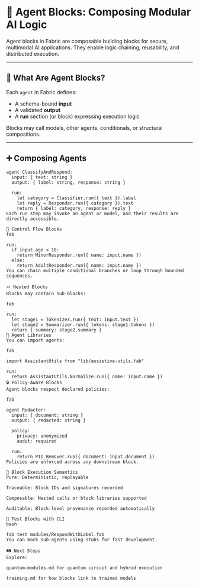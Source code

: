 # 🔗 Agent Blocks: Composing Modular AI Logic

Agent blocks in Fabric are composable building blocks for secure, multimodal AI applications. They enable logic chaining, reusability, and distributed execution.

---

## 🧱 What Are Agent Blocks?

Each `agent` in Fabric defines:
- A schema-bound **input**
- A validated **output**
- A **run** section (or block) expressing execution logic

Blocks may call models, other agents, conditionals, or structural compositions.

---

## ➕ Composing Agents

```fab
agent ClassifyAndRespond:
  input: { text: string }
  output: { label: string, response: string }

  run:
    let category = Classifier.run({ text }).label
    let reply = Responder.run({ category }).text
    return { label: category, response: reply }
Each run step may invoke an agent or model, and their results are directly accessible.

🔄 Control Flow Blocks
fab

run:
  if input.age < 18:
    return MinorResponder.run({ name: input.name })
  else:
    return AdultResponder.run({ name: input.name })
You can chain multiple conditional branches or loop through bounded sequences.

🪢 Nested Blocks
Blocks may contain sub-blocks:

fab

run:
  let stage1 = Tokenizer.run({ text: input.text })
  let stage2 = Summarizer.run({ tokens: stage1.tokens })
  return { summary: stage2.summary }
🧩 Agent Libraries
You can import agents:

fab

import AssistantUtils from "lib/assistive-utils.fab"

run:
  return AssistantUtils.Normalize.run({ name: input.name })
🔒 Policy-Aware Blocks
Agent blocks respect declared policies:

fab

agent Redactor:
  input: { document: string }
  output: { redacted: string }

  policy:
    privacy: anonymized
    audit: required

  run:
    return PII_Remover.run({ document: input.document })
Policies are enforced across any downstream block.

🧠 Block Execution Semantics
Pure: Deterministic, replayable

Traceable: Block IDs and signatures recorded

Composable: Nested calls or block libraries supported

Auditable: Block-level provenance recorded automatically

🧪 Test Blocks with CLI
bash

fab test modules/RespondWithLabel.fab
You can mock sub-agents using stubs for fast development.

🛤️ Next Steps
Explore:

quantum-modules.md for quantum circuit and hybrid execution

training.md for how blocks link to trained models


